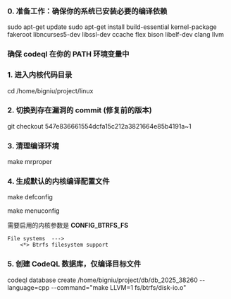 ### 0. 准备工作：确保你的系统已安装必要的编译依赖

sudo apt-get update
sudo apt-get install build-essential kernel-package fakeroot libncurses5-dev libssl-dev ccache flex bison libelf-dev clang llvm

### 确保 codeql 在你的 PATH 环境变量中

### 1. 进入内核代码目录

cd /home/bigniu/project/linux

### 2. 切换到存在漏洞的 commit (修复前的版本)

git checkout 547e836661554dcfa15c212a3821664e85b4191a~1

### 3. 清理编译环境

make mrproper

### 4. 生成默认的内核编译配置文件

make defconfig

make menuconfig

需要启用的内核参数是 **CONFIG_BTRFS_FS**

```
File systems  --->
    <*> Btrfs filesystem support
```



### 5. 创建 CodeQL 数据库，仅编译目标文件

codeql database create /home/bigniu/project/db/db_2025_38260 --language=cpp --command="make LLVM=1 fs/btrfs/disk-io.o"
